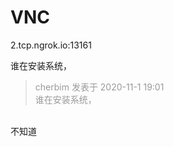 # VNC


2.tcp.ngrok.io:13161

谁在安装系统，<img src="static/image/smiley/yct/019.gif" smilieid="49" border="0" alt="" />

<div class="quote"><blockquote><font color="#999999">cherbim 发表于 2020-11-1 19:01</font><br />
<font color="#999999">谁在安装系统，</font></blockquote></div><br />
不知道
